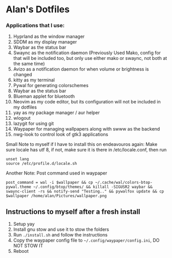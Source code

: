 # Alan's Dotfiles

### Applications that I use:

1. Hyprland as the window manager
1. SDDM as my display manager
1. Waybar as the status bar
1. Swaync as the  notification daemon (Previously Used Mako, config for that will be included too, but only use either mako or swaync, not both at the same time)
1. Avizo as a notification daemon for when volume or brightness is changed
1. kitty as my terminal
1. Pywal for generating colorschemes
1. Waybar as the status bar
1. Blueman applet for bluetooth
1. Neovim as my code editor, but its configuration will not be included in my dotfiles
1. yay as my package manager / aur helper
1. wlogout
1. lazygit for using git
1. Waypaper for managing wallpapers along with swww as the backend
1. nwg-look to control look of gtk3 applications

Small Note to myself if I have to install this on endeavouros again: Make sure locale has utf 8, if not, make sure it is there in /etc/locale.conf, then run
```
unset lang
source /etc/profile.d/locale.sh
```

Another Note: Post command used in waypaper 
```
post_command = wal -i $wallpaper && cp ~/.cache/wal/colors-btop-pywal.theme ~/.config/btop/themes/ && killall -SIGUSR2 waybar && swaync-client -rs && notify-send "Testing.." && pywalfox update && cp $wallpaper /home/alan/Pictures/wallpaper.png

```

## Instructions to myself after a fresh install

1. Setup yay
1. Install gnu stow and use it to stow the folders
1. Run `./install.sh` and follow the instructions
1. Copy the waypaper config file to `~/.config/waypaper/config.ini`, DO NOT STOW IT
1. Reboot
